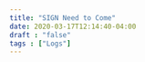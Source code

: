 ```yaml
---
title: "SIGN Need to Come"
date: 2020-03-17T12:14:40-04:00
draft : "false"
tags : ["Logs"]
---
```


<!--more-->


<!--
1 read

2 write

3 music

4 sing

5 YT Vizzies

6 P Call

7 Dance workout

8 POLIW.AT Blog

9 Archive

10 FF L&L

11 Friends & Fam

12 Love & Legacy

 -->
